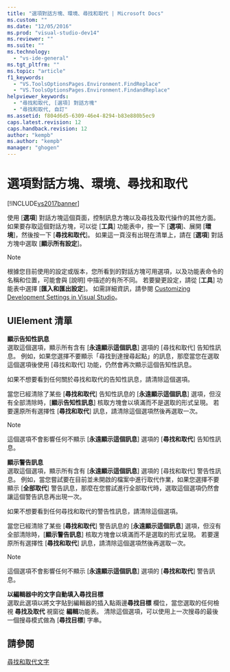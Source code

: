 ```yaml
---
title: "選項對話方塊、環境、尋找和取代 | Microsoft Docs"
ms.custom: ""
ms.date: "12/05/2016"
ms.prod: "visual-studio-dev14"
ms.reviewer: ""
ms.suite: ""
ms.technology: 
  - "vs-ide-general"
ms.tgt_pltfrm: ""
ms.topic: "article"
f1_keywords: 
  - "VS.ToolsOptionsPages.Environment.FindReplace"
  - "VS.ToolsOptionsPages.Environment.FindandReplace"
helpviewer_keywords: 
  - "尋找和取代, [選項] 對話方塊"
  - "尋找和取代, 自訂"
ms.assetid: f804d6d5-6309-46e4-8294-b83e880b5ec9
caps.latest.revision: 12
caps.handback.revision: 12
author: "kempb"
ms.author: "kempb"
manager: "ghogen"
---
```

# 選項對話方塊、環境、尋找和取代
[!INCLUDE[vs2017banner](../../code-quality/includes/vs2017banner.md)]

使用 \[**選項**\] 對話方塊這個頁面，控制訊息方塊以及尋找及取代操作的其他方面。  如果要存取這個對話方塊，可以從 \[**工具**\] 功能表中，按一下 \[**選項**\]、展開 \[**環境**\]，然後按一下 \[**尋找和取代**\]。  如果這一頁沒有出現在清單上，請在 \[**選項**\] 對話方塊中選取 \[**顯示所有設定**\]。  
  
> [!NOTE]
>  根據您目前使用的設定或版本，您所看到的對話方塊可用選項，以及功能表命令的名稱和位置，可能會與 \[說明\] 中描述的有所不同。  若要變更設定，請從 \[**工具**\] 功能表中選擇 \[**匯入和匯出設定**\]。  如需詳細資訊，請參閱 [Customizing Development Settings in Visual Studio](http://msdn.microsoft.com/zh-tw/22c4debb-4e31-47a8-8f19-16f328d7dcd3)。  
  
## UIElement 清單  
 **顯示告知性訊息**  
 選取這個選項，顯示所有含有 \[**永遠顯示這個訊息**\] 選項的 \[尋找和取代\] 告知性訊息。  例如，如果您選擇不要顯示「尋找到達搜尋起點」的訊息，那麼當您在選取這個選項後使用 \[尋找和取代\] 功能，仍然會再次顯示這個告知性訊息。  
  
 如果不想要看到任何關於尋找和取代的告知性訊息，請清除這個選項。  
  
 當您已經清除了某些 \[**尋找和取代**\] 告知性訊息的 \[**永遠顯示這個訊息**\] 選項，但沒有全部清除時，\[**顯示告知性訊息**\] 核取方塊會以填滿而不是選取的形式呈現。  若要還原所有選擇性 \[**尋找和取代**\] 訊息，請清除這個選項然後再選取一次。  
  
> [!NOTE]
>  這個選項不會影響任何不顯示 \[**永遠顯示這個訊息**\] 選項的 \[**尋找和取代**\] 告知性訊息。  
  
 **顯示警告訊息**  
 選取這個選項，顯示所有含有 \[**永遠顯示這個訊息**\] 選項的 \[尋找和取代\] 警告性訊息。  例如，當您嘗試要在目前並未開啟的檔案中進行取代作業，如果您選擇不要顯示 \[**全部取代**\] 警告訊息，那麼在您嘗試進行全部取代時，選取這個選項仍然會讓這個警告訊息再出現一次。  
  
 如果不想要看到任何尋找和取代的警告性訊息，請清除這個選項。  
  
 當您已經清除了某些 \[**尋找和取代**\] 警告訊息的 \[**永遠顯示這個訊息**\] 選項，但沒有全部清除時，\[**顯示警告訊息**\] 核取方塊會以填滿而不是選取的形式呈現。  若要還原所有選擇性 \[**尋找和取代**\] 訊息，請清除這個選項然後再選取一次。  
  
> [!NOTE]
>  這個選項不會影響任何不顯示 \[**永遠顯示這個訊息**\] 選項的 \[**尋找和取代**\] 警告訊息。  
  
 **以編輯器中的文字自動填入尋找目標**  
 選取此選項以將文字貼到編輯器的插入點兩邊**尋找目標** 欄位，當您選取的任何檢視 **尋找及取代** 視窗從 **編輯**功能表。  清除這個選項，可以使用上一次搜尋的最後一個搜尋模式做為 \[**尋找目標**\] 字串。  
  
## 請參閱  
 [尋找和取代文字](../../ide/finding-and-replacing-text.md)